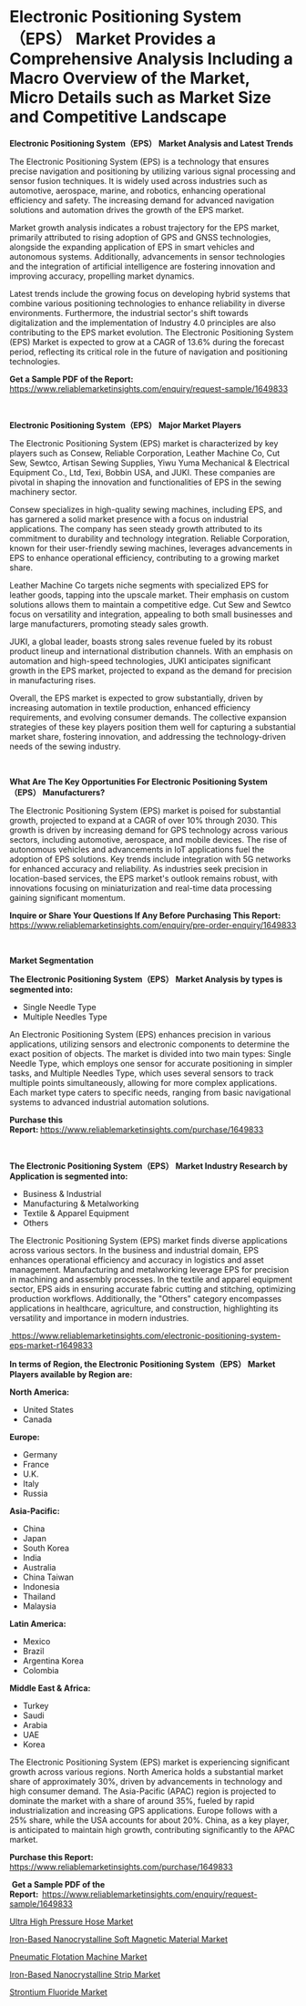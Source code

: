 <p><h1>Electronic Positioning System（EPS） Market Provides a Comprehensive Analysis Including a Macro Overview of the Market, Micro Details such as Market Size and Competitive Landscape</h1></p><p><strong>Electronic Positioning System（EPS） Market Analysis and Latest Trends</strong></p>
<p><p>The Electronic Positioning System (EPS) is a technology that ensures precise navigation and positioning by utilizing various signal processing and sensor fusion techniques. It is widely used across industries such as automotive, aerospace, marine, and robotics, enhancing operational efficiency and safety. The increasing demand for advanced navigation solutions and automation drives the growth of the EPS market.</p><p>Market growth analysis indicates a robust trajectory for the EPS market, primarily attributed to rising adoption of GPS and GNSS technologies, alongside the expanding application of EPS in smart vehicles and autonomous systems. Additionally, advancements in sensor technologies and the integration of artificial intelligence are fostering innovation and improving accuracy, propelling market dynamics.</p><p>Latest trends include the growing focus on developing hybrid systems that combine various positioning technologies to enhance reliability in diverse environments. Furthermore, the industrial sector's shift towards digitalization and the implementation of Industry 4.0 principles are also contributing to the EPS market evolution. The Electronic Positioning System (EPS) Market is expected to grow at a CAGR of 13.6% during the forecast period, reflecting its critical role in the future of navigation and positioning technologies.</p></p>
<p><strong>Get a Sample PDF of the Report:&nbsp;</strong> <a href="https://www.reliablemarketinsights.com/enquiry/request-sample/1649833?utm_campaign=1338&utm_medium=2&utm_source=Github&utm_content=ia&utm_term=15102024&utm_id=electronic-positioning-systemeps">https://www.reliablemarketinsights.com/enquiry/request-sample/1649833</a></p>
<p>&nbsp;</p>
<p><strong>Electronic Positioning System（EPS） Major Market Players</strong></p>
<p><p>The Electronic Positioning System (EPS) market is characterized by key players such as Consew, Reliable Corporation, Leather Machine Co, Cut Sew, Sewtco, Artisan Sewing Supplies, Yiwu Yuma Mechanical & Electrical Equipment Co., Ltd, Texi, Bobbin USA, and JUKI. These companies are pivotal in shaping the innovation and functionalities of EPS in the sewing machinery sector.</p><p>Consew specializes in high-quality sewing machines, including EPS, and has garnered a solid market presence with a focus on industrial applications. The company has seen steady growth attributed to its commitment to durability and technology integration. Reliable Corporation, known for their user-friendly sewing machines, leverages advancements in EPS to enhance operational efficiency, contributing to a growing market share.</p><p>Leather Machine Co targets niche segments with specialized EPS for leather goods, tapping into the upscale market. Their emphasis on custom solutions allows them to maintain a competitive edge. Cut Sew and Sewtco focus on versatility and integration, appealing to both small businesses and large manufacturers, promoting steady sales growth.</p><p>JUKI, a global leader, boasts strong sales revenue fueled by its robust product lineup and international distribution channels. With an emphasis on automation and high-speed technologies, JUKI anticipates significant growth in the EPS market, projected to expand as the demand for precision in manufacturing rises.</p><p>Overall, the EPS market is expected to grow substantially, driven by increasing automation in textile production, enhanced efficiency requirements, and evolving consumer demands. The collective expansion strategies of these key players position them well for capturing a substantial market share, fostering innovation, and addressing the technology-driven needs of the sewing industry.</p></p>
<p>&nbsp;</p>
<p><strong>What Are The Key Opportunities For Electronic Positioning System（EPS） Manufacturers?</strong></p>
<p><p>The Electronic Positioning System (EPS) market is poised for substantial growth, projected to expand at a CAGR of over 10% through 2030. This growth is driven by increasing demand for GPS technology across various sectors, including automotive, aerospace, and mobile devices. The rise of autonomous vehicles and advancements in IoT applications fuel the adoption of EPS solutions. Key trends include integration with 5G networks for enhanced accuracy and reliability. As industries seek precision in location-based services, the EPS market's outlook remains robust, with innovations focusing on miniaturization and real-time data processing gaining significant momentum.</p></p>
<p><strong>Inquire or Share Your Questions If Any Before Purchasing This Report:</strong> <a href="https://www.reliablemarketinsights.com/enquiry/pre-order-enquiry/1649833?utm_campaign=1338&utm_medium=2&utm_source=Github&utm_content=ia&utm_term=15102024&utm_id=electronic-positioning-systemeps">https://www.reliablemarketinsights.com/enquiry/pre-order-enquiry/1649833</a></p>
<p>&nbsp;</p>
<p><strong>Market Segmentation</strong></p>
<p><strong>The Electronic Positioning System（EPS） Market Analysis by types is segmented into:</strong></p>
<p><ul><li>Single Needle Type</li><li>Multiple Needles Type</li></ul></p>
<p><p>An Electronic Positioning System (EPS) enhances precision in various applications, utilizing sensors and electronic components to determine the exact position of objects. The market is divided into two main types: Single Needle Type, which employs one sensor for accurate positioning in simpler tasks, and Multiple Needles Type, which uses several sensors to track multiple points simultaneously, allowing for more complex applications. Each market type caters to specific needs, ranging from basic navigational systems to advanced industrial automation solutions.</p></p>
<p><strong>Purchase this Report:&nbsp;</strong><a href="https://www.reliablemarketinsights.com/purchase/1649833?utm_campaign=1338&utm_medium=2&utm_source=Github&utm_content=ia&utm_term=15102024&utm_id=electronic-positioning-systemeps">https://www.reliablemarketinsights.com/purchase/1649833</a></p>
<p>&nbsp;</p>
<p><strong>The Electronic Positioning System（EPS） Market Industry Research by Application is segmented into:</strong></p>
<p><ul><li>Business & Industrial</li><li>Manufacturing & Metalworking</li><li>Textile & Apparel Equipment</li><li>Others</li></ul></p>
<p><p>The Electronic Positioning System (EPS) market finds diverse applications across various sectors. In the business and industrial domain, EPS enhances operational efficiency and accuracy in logistics and asset management. Manufacturing and metalworking leverage EPS for precision in machining and assembly processes. In the textile and apparel equipment sector, EPS aids in ensuring accurate fabric cutting and stitching, optimizing production workflows. Additionally, the "Others" category encompasses applications in healthcare, agriculture, and construction, highlighting its versatility and importance in modern industries.</p></p>
<p><a href="https://www.reliablemarketinsights.com/electronic-positioning-system-eps-market-r1649833?utm_campaign=1338&utm_medium=2&utm_source=Github&utm_content=ia&utm_term=15102024&utm_id=electronic-positioning-systemeps">&nbsp;https://www.reliablemarketinsights.com/electronic-positioning-system-eps-market-r1649833</a></p>
<p><strong>In terms of Region, the Electronic Positioning System（EPS） Market Players available by Region are:</strong></p>
<p>
    <p> <strong> North America: </strong>
        <ul>
            <li>United States</li>
            <li>Canada</li>
        </ul>
        </p> 
    <p> <strong> Europe: </strong>
        <ul>
            <li>Germany</li>
            <li>France</li>
            <li>U.K.</li>
            <li>Italy</li>
            <li>Russia</li>
        </ul>
        </p> 
    <p> <strong> Asia-Pacific: </strong>
        <ul>
            <li>China</li>
            <li>Japan</li>
            <li>South Korea</li>
            <li>India</li>
            <li>Australia</li>
            <li>China Taiwan</li>
            <li>Indonesia</li>
            <li>Thailand</li>
            <li>Malaysia</li>
        </ul>
        </p> 
    <p> <strong> Latin America: </strong>
        <ul>
            <li>Mexico</li>
            <li>Brazil</li>
            <li>Argentina Korea</li>
            <li>Colombia</li>
        </ul>
        </p> 
    <p> <strong> Middle East & Africa: </strong>
        <ul>
            <li>Turkey</li>
            <li>Saudi</li>
            <li>Arabia</li>
            <li>UAE</li>
            <li>Korea</li>
        </ul>
    </p>
    </p>
<p><p>The Electronic Positioning System (EPS) market is experiencing significant growth across various regions. North America holds a substantial market share of approximately 30%, driven by advancements in technology and high consumer demand. The Asia-Pacific (APAC) region is projected to dominate the market with a share of around 35%, fueled by rapid industrialization and increasing GPS applications. Europe follows with a 25% share, while the USA accounts for about 20%. China, as a key player, is anticipated to maintain high growth, contributing significantly to the APAC market.</p></p>
<p><strong>Purchase this Report: </strong><a href="https://www.reliablemarketinsights.com/purchase/1649833?utm_campaign=1338&utm_medium=2&utm_source=Github&utm_content=ia&utm_term=15102024&utm_id=electronic-positioning-systemeps">https://www.reliablemarketinsights.com/purchase/1649833</a></p>
<p>&nbsp;<strong>Get a Sample PDF of the Report:&nbsp;&nbsp;</strong><a href="https://www.reliablemarketinsights.com/enquiry/request-sample/1649833?utm_campaign=1338&utm_medium=2&utm_source=Github&utm_content=ia&utm_term=15102024&utm_id=electronic-positioning-systemeps">https://www.reliablemarketinsights.com/enquiry/request-sample/1649833</a></p>
<p><strong></strong></p>
<p><p><a href="https://www.linkedin.com/pulse/global-ultra-high-pressure-hose-market-opportunities-challenges2024-51ejf?utm_campaign=1338&utm_medium=2&utm_source=Github&utm_content=ia&utm_term=15102024&utm_id=electronic-positioning-systemeps">Ultra High Pressure Hose Market</a></p><p><a href="https://github.com/CliffMedina6/Market-Research-Report-List-6/blob/main/iron-based-nanocrystalline-soft-magnetic-material-market.md?utm_campaign=1338&utm_medium=2&utm_source=Github&utm_content=ia&utm_term=15102024&utm_id=electronic-positioning-systemeps">Iron-Based Nanocrystalline Soft Magnetic Material Market</a></p><p><a href="https://www.linkedin.com/pulse/pneumatic-flotation-machine-ecosystem-mapping-innovation-cbadc?trk=public_post_embed_feed-article-content&utm_campaign=1338&utm_medium=2&utm_source=Github&utm_content=ia&utm_term=15102024&utm_id=electronic-positioning-systemeps">Pneumatic Flotation Machine Market</a></p><p><a href="https://github.com/anselmp21u/Market-Research-Report-List-1/blob/main/iron-based-nanocrystalline-strip-market.md?utm_campaign=1338&utm_medium=2&utm_source=Github&utm_content=ia&utm_term=15102024&utm_id=electronic-positioning-systemeps">Iron-Based Nanocrystalline Strip Market</a></p><p><a href="https://www.linkedin.com/pulse/strontium-fluoride-industry-sector-market-dynamics-future-scenarios-gxbuf?utm_campaign=1338&utm_medium=2&utm_source=Github&utm_content=ia&utm_term=15102024&utm_id=electronic-positioning-systemeps">Strontium Fluoride Market</a></p></p>